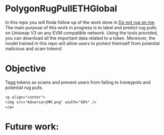 # PolygonRugPullETHGlobal

In this repo you will finda follow up of the work done in [Do not rug on me](https://www.mdpi.com/2227-7390/10/6/949). 
The main purpose of this work in progress is to label and predict rug pulls on Uniswap V3 on any EVM compatible network.
Using the tools provided, you can download all the important data related to a token. Moreover, the model trained in this repo will allow users to protect themself from potential malicious and scam tokens!

# Objective

Tagg tokens as scams and prevent users from falling to honeypots and potential rug pulls.

    <p align="center">
    <img src="AdversaryMM.png" width="60%" />
    </p>

# Future work:


